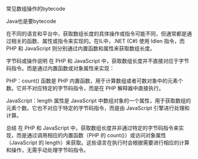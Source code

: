 常见数组操作的bytecode


Java也是要bytecode

在不同的语言和平台中，获取数组长度的具体操作或指令可能不同，但通常都是通过相关的函数、属性或指令来实现的。在IL中，.NET (C#) 使用 ldlen 指令，而 PHP 和 JavaScript 则分别通过内置函数和属性来获取数组长度。

字节码或操作说明
在 PHP 和 JavaScript 中，获取数组长度并不直接对应于字节码指令。而是通过内置函数或对象属性来实现：

PHP：count() 函数是 PHP 内置函数，用于计算数组或者可数对象中的元素个数。它并不对应特定的字节码指令，而是在 PHP 解释器中直接执行。


JavaScript：length 属性是 JavaScript 中数组对象的一个属性，用于获取数组的元素个数。它也不对应于特定的字节码指令，而是由 JavaScript 引擎进行处理和计算。

总结
在 PHP 和 JavaScript 中，获取数组长度并非通过特定的字节码指令来实现，而是通过调用相应的内置函数（PHP 的 count()）或访问对象属性（JavaScript 的 length）来获取。这些语言在执行时会根据需要进行相应的计算和操作，无需手动处理字节码指令。

